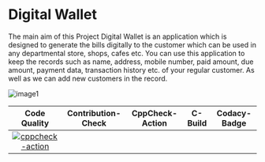 # Digital Wallet 

The main aim of this Project Digital Wallet is an application which is designed to generate the bills digitally to the customer which can be used in any departmental store, shops, cafes etc. You can use this application to keep the records such as name, address, mobile number, paid amount, due amount, payment data, transaction history etc. of your regular customer. As well as we can add new customers in the record.

![image1](https://user-images.githubusercontent.com/49841421/124639696-17cc3e80-deaa-11eb-80c3-316a04bddb62.jpeg)


|Code Quality|Contribution-Check|CppCheck-Action|C-Build|Codacy-Badge
|:--:|:--:|:--:|:--:|:--:|
[![cppcheck-action](https://github.com/VaibhavBarde/M1_DIGITAL-WALLET/actions/workflows/c-cpp.yml/badge.svg)](https://github.com/VaibhavBarde/M1_DIGITAL-WALLET/actions/workflows/c-cpp.yml)|
 
